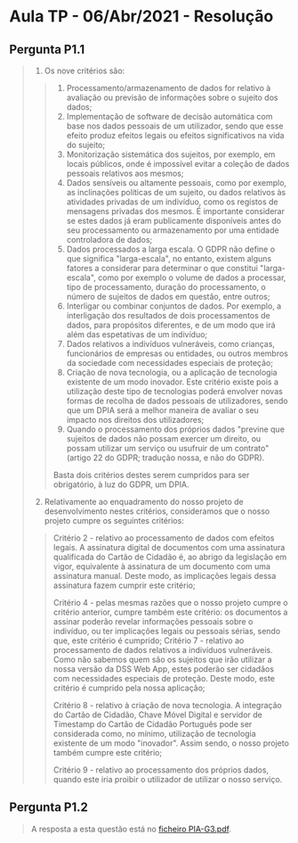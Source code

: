 # Aula TP - 06/Abr/2021 - Resolução

## Pergunta P1.1

> 1. Os nove critérios são:
> > 1. Processamento/armazenamento de dados for relativo à avaliação ou previsão de informações sobre o sujeito dos dados;
> > 2. Implementação de software de decisão automática com base nos dados pessoais de um utilizador, sendo que esse efeito produz efeitos legais ou efeitos significativos na vida do sujeito;
> > 3. Monitorização sistemática dos sujeitos, por exemplo, em locais públicos, onde é impossível evitar a coleção de dados pessoais relativos aos mesmos;
> > 4. Dados sensíveis ou altamente pessoais, como por exemplo, as inclinações políticas de um sujeito, ou dados relativos às atividades privadas de um indivíduo, como os registos de mensagens privadas dos mesmos. É importante considerar se estes dados já eram publicamente disponíveis antes do seu processamento ou armazenamento por uma entidade controladora de dados;
> > 5. Dados processados a larga escala. O GDPR não define o que significa "larga-escala", no entanto, existem alguns fatores a considerar para determinar o que constitui "larga-escala", como por exemplo o volume de dados a processar, tipo de processamento, duração do processamento, o número de sujeitos de dados em questão, entre outros;
> > 6. Interligar ou combinar conjuntos de dados. Por exemplo, a interligação dos resultados de dois processamentos de dados, para propósitos diferentes, e de um modo que irá além das espetativas de um indivíduo;
> > 7. Dados relativos a indivíduos vulneráveis, como crianças, funcionários de empresas ou entidades, ou outros membros da sociedade com necessidades especiais de proteção;
> > 8.  Criação de nova tecnologia, ou a aplicação de tecnologia existente de um modo inovador. Este critério existe pois a utilização deste tipo de tecnologias poderá envolver novas formas de recolha de dados pessoais de utilizadores, sendo que um DPIA será a melhor maneira de avaliar o seu impacto nos direitos dos utilizadores;
> > 9. Quando o processamento dos próprios dados "previne que sujeitos de dados não possam exercer um direito, ou possam utilizar um serviço ou usufruir de um contrato" (artigo 22 do GDPR; tradução nossa, e não do GDPR).
> > 
> > Basta dois critérios destes serem cumpridos para ser obrigatório, à luz do GDPR, um DPIA.
>   
>   
> 2. Relativamente ao enquadramento do nosso projeto de desenvolvimento nestes critérios, consideramos que o nosso projeto cumpre os seguintes critérios:
> > Critério 2 - relativo ao processamento de dados com efeitos legais. A assinatura digital de documentos com uma assinatura qualificada do Cartão de Cidadão é, ao abrigo da legislação em vigor, equivalente à assinatura de um documento com uma assinatura manual. Deste modo, as implicações legais dessa assinatura fazem cumprir este critério;
> > 
> > Critério 4 - pelas mesmas razões que o nosso projeto cumpre o critério anterior, cumpre também este critério: os documentos a assinar poderão revelar informações pessoais sobre o indivíduo, ou ter implicações legais ou pessoais sérias, sendo que, este critério é cumprido;
> > Critério 7 - relativo ao processamento de dados relativos a indivíduos vulneráveis. Como não sabemos quem são os sujeitos que irão utilizar a nossa versão da DSS Web App, estes poderão ser cidadãos com necessidades especiais de proteção. Deste modo, este critério é cumprido pela nossa aplicação;
> > 
> > Critério 8 - relativo à criação de nova tecnologia. A integração do Cartão de Cidadão, Chave Móvel Digital e servidor de Timestamp do Cartão de Cidadão Português pode ser considerada como, no mínimo, utilização de tecnologia existente de um modo "inovador". Assim sendo, o nosso projeto também cumpre este critério;
> > 
> > Critério 9 - relativo ao processamento dos próprios dados, quando este iria proibir o utilizador de utilizar o nosso serviço.

## Pergunta P1.2
> A resposta a esta questão está no [ficheiro PIA-G3.pdf](PIA-G3.pdf).
